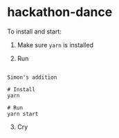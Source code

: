 # hackathon-dance

To install and start:

1. Make sure `yarn` is installed

2. Run

```

Simon's addition

# Install
yarn

# Run
yarn start
```

3. Cry
